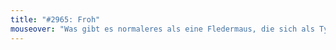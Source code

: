 ```yaml
---
title: "#2965: Froh"
mouseover: "Was gibt es normaleres als eine Fledermaus, die sich als Typ verkleidet, der sich als Fledermaus verkleidet?"
---
```

